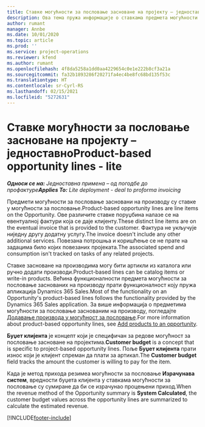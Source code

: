 ```yaml
---
title: Ставке могућности за пословање засноване на пројекту – једноставно
description: Ова тема пружа информације о ставкама предмета могућности за пословање заснованим на производу у услузи Project Operations.
author: rumant
manager: Annbe
ms.date: 10/01/2020
ms.topic: article
ms.prod: ''
ms.service: project-operations
ms.reviewer: kfend
ms.author: rumant
ms.openlocfilehash: 4f8da5258a1dd0aa4229654c0e1e222b8cf3a21a
ms.sourcegitcommit: fa32b1893286f20271fa4ec4be8fc68bd135f53c
ms.translationtype: HT
ms.contentlocale: sr-Cyrl-RS
ms.lasthandoff: 02/15/2021
ms.locfileid: "5272631"
---
```

# <a name="product-based-opportunity-lines---lite"></a><span data-ttu-id="c5380-103">Ставке могућности за пословање засноване на пројекту – једноставно</span><span class="sxs-lookup"><span data-stu-id="c5380-103">Product-based opportunity lines - lite</span></span>

<span data-ttu-id="c5380-104">_**Односи се на:** Једноставна примена – од погодбе до профактуре_</span><span class="sxs-lookup"><span data-stu-id="c5380-104">_**Applies To:** Lite deployment - deal to proforma invoicing_</span></span>

<span data-ttu-id="c5380-105">Предмети могућности за пословање засновани на производу су ставке у могућности за пословање.</span><span class="sxs-lookup"><span data-stu-id="c5380-105">Product-based opportunity lines are line items on the Opportunity.</span></span> <span data-ttu-id="c5380-106">Ове различите ставке поруџбина налазе се на евентуалној фактури која се даје клијенту.</span><span class="sxs-lookup"><span data-stu-id="c5380-106">These distinct line items are on the eventual invoice that is provided to the customer.</span></span> <span data-ttu-id="c5380-107">Фактура не укључује ниједну другу додатну услугу.</span><span class="sxs-lookup"><span data-stu-id="c5380-107">The invoice doesn't include any other additional services.</span></span> <span data-ttu-id="c5380-108">Повезана потрошња и коришћење се не прате на задацима било којих повезаних пројеката.</span><span class="sxs-lookup"><span data-stu-id="c5380-108">The associated spend and consumption isn't tracked on tasks of any related projects.</span></span>

<span data-ttu-id="c5380-109">Ставке засноване на производима могу бити артикли из каталога или ручно додати производи.</span><span class="sxs-lookup"><span data-stu-id="c5380-109">Product-based lines can be catalog items or write-in products.</span></span> <span data-ttu-id="c5380-110">Већина функционалности предмета могућности за пословање заснованих на производу прати функционалност коју пружа апликација Dynamics 365 Sales.</span><span class="sxs-lookup"><span data-stu-id="c5380-110">Most of the functionality on an Opportunity's product-based lines follows the functionality provided by the Dynamics 365 Sales application.</span></span> <span data-ttu-id="c5380-111">За више информација о предметима могућности за пословање заснованим на производу, погледајте [Додавање производа у могућност за пословање](https://docs.microsoft.com/dynamics365/sales-enterprise/add-products-opportunity).</span><span class="sxs-lookup"><span data-stu-id="c5380-111">For more information about product-based opportunity lines, see [Add products to an opportunity](https://docs.microsoft.com/dynamics365/sales-enterprise/add-products-opportunity).</span></span>

<span data-ttu-id="c5380-112">**Буџет клијента** је концепт који је специфичан за редове могућност за пословање засноване на пројектима.</span><span class="sxs-lookup"><span data-stu-id="c5380-112">**Customer budget** is a concept that is specific to project-based opportunity lines.</span></span> <span data-ttu-id="c5380-113">Поље **Буџет клијента** прати износ који је клијент спреман да плати за артикал.</span><span class="sxs-lookup"><span data-stu-id="c5380-113">The **Customer budget** field tracks the amount the customer is willing to pay for the item.</span></span>

<span data-ttu-id="c5380-114">Када је метод прихода резимеа могућности за пословање **Израчунава систем**, вредности буџета клијента у ставкама могућности за пословање су сумиране да би се израчунао процењени приход.</span><span class="sxs-lookup"><span data-stu-id="c5380-114">When the revenue method of the Opportunity summary is **System Calculated**, the customer budget values across the opportunity lines are summarized to calculate the estimated revenue.</span></span> 



[!INCLUDE[footer-include](../../includes/footer-banner.md)]